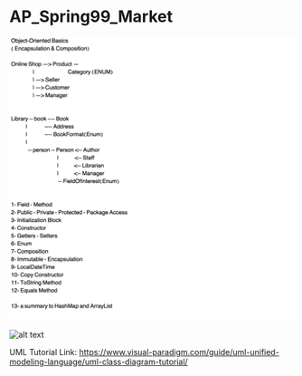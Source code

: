 # AP_Spring99_Market

![alt text](https://github.com/SinaElahimanesh/Session_1/blob/master/syllabus.png?raw=true)

![alt text](https://github.com/SinaElahimanesh/Session_1/blob/master/uml.png?raw=true)

UML Tutorial Link:
https://www.visual-paradigm.com/guide/uml-unified-modeling-language/uml-class-diagram-tutorial/
